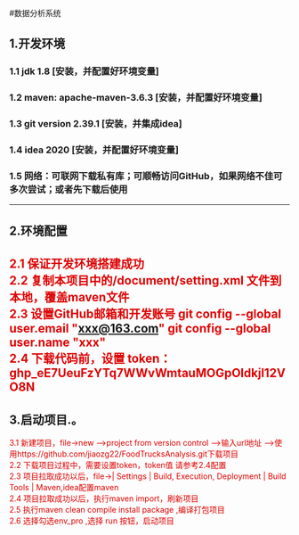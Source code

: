 #数据分析系统
## 1.开发环境
### 1.1 jdk 1.8 [安装，并配置好环境变量]
### 1.2 maven: apache-maven-3.6.3 [安装，并配置好环境变量]
### 1.3 git version 2.39.1 [安装，并集成idea]
### 1.4 idea 2020 [安装，并配置好环境变量]
### 1.5 网络：可联网下载私有库；可顺畅访问GitHub，如果网络不佳可多次尝试；或者先下载后使用

------
## 2.环境配置
<font color="#dd0000">2.1 保证开发环境搭建成功 </font><br />
<font color="#dd0000">2.2 复制本项目中的/document/setting.xml 文件到本地，覆盖maven文件 </font><br /> 
<font color="#dd0000">2.3 设置GitHub邮箱和开发账号 
                           git config --global user.email "xxx@163.com"
                           git config --global user.name "xxx"   </font><br /> 
<font color="#dd0000">2.4 下载代码前，设置 token： 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
  </font><br /> 
------
## 3.启动项目.。
<font color="#dd0000">3.1 新建项目，file->new -->project from version control -->输入url地址 -->使用https://github.com/jiaozg22/FoodTrucksAnalysis.git下载项目 </font><br />
<font color="#dd0000">2.2 下载项目过程中，需要设置token，token值 请参考2.4配置</font><br /> 
<font color="#dd0000">2.3 项目拉取成功以后，file->| Settings | Build, Execution, Deployment | Build Tools | Maven,idea配置maven</font><br /> 
<font color="#dd0000">2.4 项目拉取成功以后，执行maven import，刷新项目 </font><br /> 
<font color="#dd0000">2.5 执行maven clean compile install package ,编译打包项目 </font><br /> 
<font color="#dd0000">2.6 选择勾选env_pro ,选择 run 按钮，启动项目 </font><br /> 

